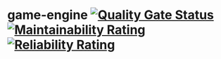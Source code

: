 # game-engine [![Quality Gate Status](https://sonarcloud.io/api/project_badges/measure?project=azeuio_game-engine-mirror&metric=alert_status)](https://sonarcloud.io/summary/new_code?id=azeuio_game-engine-mirror) [![Maintainability Rating](https://sonarcloud.io/api/project_badges/measure?project=azeuio_game-engine-mirror&metric=sqale_rating)](https://sonarcloud.io/summary/new_code?id=azeuio_game-engine-mirror) [![Reliability Rating](https://sonarcloud.io/api/project_badges/measure?project=azeuio_game-engine-mirror&metric=reliability_rating)](https://sonarcloud.io/summary/new_code?id=azeuio_game-engine-mirror)